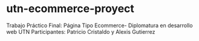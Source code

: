 # utn-ecommerce-proyect
 Trabajo Práctico Final: Página Tipo Ecommerce- Diplomatura en desarrollo web UTN
Participantes: Patricio Cristaldo y Alexis Gutierrez
